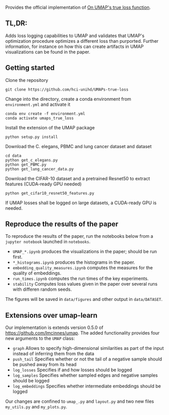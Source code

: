 Provides the official implementation of [On UMAP's true loss function](https://arxiv.org/abs/2103.14608).

## TL,DR:
Adds loss logging capabilities to UMAP and validates that UMAP's optimization procedure optimizes a different loss than 
purported. Further information, for instance on how this can create artifacts in UMAP visualizations can be found in the 
paper. 

## Getting started
Clone the repository
```
git clone https://github.com/hci-unihd/UMAPs-true-loss
```

Change into the directory, create a conda environment from `environment.yml` and activate it
```
conda env create -f environment.yml
conda activate umaps_true_loss
```

Install the extension of the UMAP package
```
python setup.py install
```

Download the C. elegans, PBMC and lung cancer dataset and dataset
``` 
cd data
python get_c_elegans.py
python get_PBMC.py
python get_lung_cancer_data.py
```

Download the CIFAR-10 dataset and a pretrained Resnet50 to extract features (CUDA-ready GPU needed)
``` 
python get_cifar10_resnet50_features.py
```

If UMAP losses shall be logged on large datasets, a CUDA-ready GPU is needed.

## Reproduce the results of the paper
To reproduce the results of the paper, run the notebooks below from a `jupyter notebook` launched in `notebooks`.
  * `UMAP_*.ipynb`  produces the visualizations in the paper; should be run first.
  * `*_histograms.ipynb` produces the histograms in the paper.
  * `embedding_quality_measures.ipynb` computes the measures for the quality of embeddings.
  * `run_times.ipynb` computes the run times of the key experiments.
  * `stability` Computes loss values given in the paper over several runs with differen random seeds.

The figures will be saved in `data/figures` and other output in `data/DATASET`.

## Extensions over umap-learn
Our implementation is extends version 0.5.0 of https://github.com/lmcinnes/umap. The added functionality provides 
four new arguments to the `UMAP` class:
  * `graph` Allows to specify high-dimensional similarities as part of the input instead of inferring them from the data
  * `push_tail` Specifies whether or not the tail of a negative sample should be pushed away from its head
  * `log_losses` Specifies if and how losses should be logged
  * `log_samples` Specifies whether sampled edges and negative samples should be logged
  * `log_embeddings` Specifies whether intermediate embeddings should be logged

Our changes are confined to `umap_.py` and `layout.py` and two new files `my_utils.py` and `my_plots.py`.